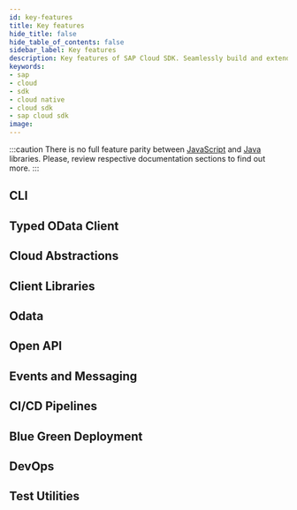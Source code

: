 ```yaml
---
id: key-features
title: Key features
hide_title: false
hide_table_of_contents: false
sidebar_label: Key features
description: Key features of SAP Cloud SDK. Seamlessly build and extend SAP services and applications.
keywords:
- sap
- cloud
- sdk
- cloud native
- cloud sdk
- sap cloud sdk
image:
---
```

:::caution
There is no full feature parity between [JavaScript](../js/features )  and [Java](../java/features ) libraries.
Please, review respective documentation sections to find out more.
:::

## CLI ##

## Typed OData Client ##

## Cloud Abstractions ##

## Client Libraries ##

## Odata ##

## Open API ##

## Events and Messaging ##

## CI/CD Pipelines ##

## Blue Green Deployment ##

## DevOps ##

## Test Utilities ##
